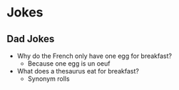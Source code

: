# Jokes

## Dad Jokes

* Why do the French only have one egg for breakfast?
  * Because one egg is un oeuf
* What does a thesaurus eat for breakfast?
  * Synonym rolls
